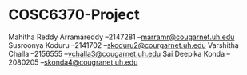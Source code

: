 # COSC6370-Project

Mahitha Reddy Arramareddy –2147281 –marramr@cougarnet.uh.edu
Susroonya Koduru –2141702 –skoduru2@courgarnet.uh.edu
Varshitha Challa –2156555 –vchalla3@cougarnet.uh.edu
Sai Deepika Konda –2080205 –skonda4@cougranet.uh.edu

